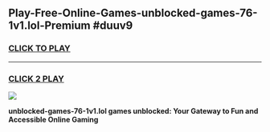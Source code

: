 
## Play-Free-Online-Games-unblocked-games-76-1v1.lol-Premium #duuv9
<h3>
<a href="https://premium.freeplayer.one?title=unblocked-games-76-1v1.lol&ref=8M">CLICK TO PLAY</a></h3>
<hr>

<h3>
<a href="https://premium.freeplayer.one?title=unblocked-games-76-1v1.lol&ref=8M">CLICK 2 PLAY</a>
  
</h3>

<a href="https://premium.freeplayer.one?title=unblocked-games-76-1v1.lol&ref=8M"><img src="https://clearcache.store/games.png"></a>


**unblocked-games-76-1v1.lol games unblocked: Your Gateway to Fun and Accessible Online Gaming**
